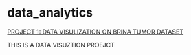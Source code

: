 # data_analytics

[PROJECT 1: DATA VISULIZATION ON BRINA TUMOR DATASET](https://github.com/Suhana6/data_analytics/blob/main/DATA%20VISUALIZATION%20PROJECT(Brain%20Tumor).ipynb)

THIS IS A DATA VISUZTION PROEJCT 

